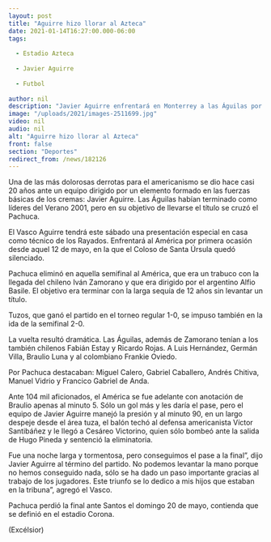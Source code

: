 ```yaml
---
layout: post
title: "Aguirre hizo llorar al Azteca"
date: 2021-01-14T16:27:00.000-06:00
tags:
  
  - Estadio Azteca
  
  - Javier Aguirre
  
  - Futbol
  
author: nil
description: "Javier Aguirre enfrentará en Monterrey a las Águilas por primera vez desde la eliminación en 2001"
image: "/uploads/2021/images-2511699.jpg"
video: nil
audio: nil
alt: "Aguirre hizo llorar al Azteca"
front: false
section: "Deportes"
redirect_from: /news/182126
---
```


Una de las más dolorosas derrotas para el americanismo se dio hace casi 20 años ante un equipo dirigido por un elemento formado en las fuerzas básicas de los cremas: Javier Aguirre. Las Águilas habían terminado como líderes del Verano 2001, pero en su objetivo de llevarse el título se cruzó el Pachuca.

El Vasco Aguirre tendrá este sábado una presentación especial en casa como técnico de los Rayados. Enfrentará al América por primera ocasión desde aquel 12 de mayo, en la que el Coloso de Santa Úrsula quedó silenciado.

Pachuca eliminó en aquella semifinal al América, que era un trabuco con la llegada del chileno Iván Zamorano y que era dirigido por el argentino Alfio Basile. El objetivo era terminar con la larga sequía de 12 años sin levantar un título.

Tuzos, que ganó el partido en el torneo regular 1-0, se impuso también en la  ida de la semifinal 2-0.

La vuelta resultó dramática. Las Águilas, además de  Zamorano tenían a los también chilenos Fabián Estay y Ricardo Rojas. A Luis Hernández, Germán Villa, Braulio Luna y al colombiano Frankie Oviedo.

Por Pachuca destacaban: Miguel Calero, Gabriel Caballero, Andrés Chitiva, Manuel Vidrio y Francico Gabriel de Anda.

Ante 104 mil aficionados, el América se fue adelante con anotación de Braulio apenas al minuto 5. Sólo un gol más y les daría el pase, pero el equipo de Javier Aguirre manejó la presión y al minuto 90, en un largo despeje desde el área tuza, el balón techó al defensa americanista Víctor Santibáñez y le llegó a Cesáreo Victorino, quien sólo bombeó ante la salida de Hugo Pineda y sentenció la eliminatoria.

Fue una noche larga y tormentosa, pero conseguimos el pase a la final”, dijo Javier Aguirre al término del partido. No podemos levantar la mano porque no hemos conseguido nada, sólo se ha dado un paso importante gracias al trabajo de los jugadores. Este triunfo se lo dedico a mis hijos que estaban en la tribuna”, agregó el Vasco. 

Pachuca perdió la final ante Santos el domingo 20 de mayo, contienda que se definió en el estadio Corona. 

(Excélsior)